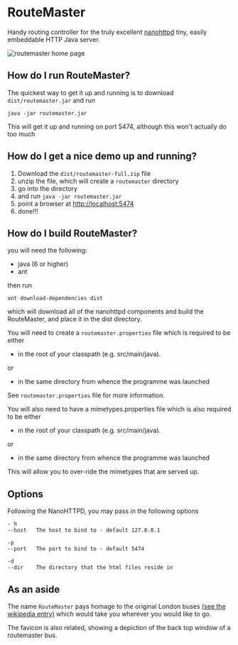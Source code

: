 RouteMaster
===========
Handy routing controller for the truly excellent [nanohttpd](https://github.com/NanoHttpd/nanohttpd) tiny, easily embeddable HTTP Java server.

![routemaster home page](https://raw.github.com/synapticloop/routemaster/master/src/main/wiki/images/nano-httpd-home.png)


## How do I run RouteMaster?

The quickest way to get it up and running is to download ```dist/routemaster.jar``` and run

```
java -jar routemaster.jar
```

This will get it up and running on port 5474, although this won't actually do too much

## How do I get a nice demo up and running?

  1. Download the ```dist/routemaster-full.zip``` file
  1. unzip the file, which will create a ```routemaster``` directory
  1. go into the directory
  1. and run ```java -jar routemaster.jar```
  1. point a browser at [http://localhost:5474](http://localhost:5474)
  1. done!!!

## How do I build RouteMaster?

you will need the following:

  + java (6 or higher)
  + ant

then run

```
ant download-dependencies dist 
```

which will download all of the nanohttpd components and build the RouteMaster, and place it in the dist directory.

You will need to create a ```routemaster.properties``` file which is required to be either

  + in the root of your classpath (e.g. src/main/java).  

or

  + in the same directory from whence the programme was launched

See ```routemaster.properties``` file for more information.

You will also need to have a mimetypes.properties file which is also required to be either

  + in the root of your classpath (e.g. src/main/java).  

or

  + in the same directory from whence the programme was launched

This will allow you to over-ride the mimetypes that are served up.

## Options

Following the NanoHTTPD, you may pass in the following options

```
- h      
--host   The host to bind to - default 127.0.0.1

-p
--port   The port to bind to - default 5474

-d
--dir    The directory that the html files reside in

```

## As an aside

The name ```RouteMaster``` pays homage to the original London buses [(see the wikipedia entry)](http://en.wikipedia.org/wiki/Routemaster) which would take you wherever you would like to go.

The favicon is also related, showing a depiction of the back top window of a routemaster bus.
